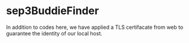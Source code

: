 # sep3BuddieFinder

In addition to codes here, we have applied a TLS certifacate from web to guarantee the identity of our local host.
